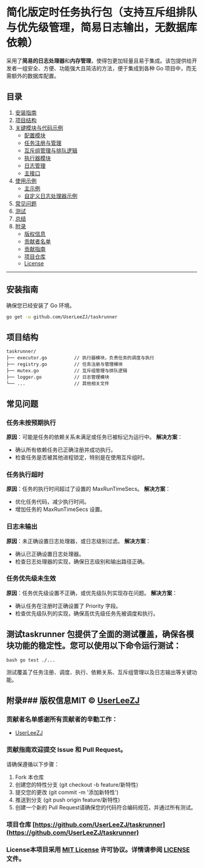 # 简化版定时任务执行包（支持互斥组排队与优先级管理，简易日志输出，无数据库依赖）

采用了**简易的日志处理器**和**内存管理**，使得包更加轻量且易于集成。该包提供给开发者一组安全、方便、功能强大且简洁的方法，便于集成到各种 Go 项目中，而无需额外的数据库配置。

## 目录

1. [安装指南](#安装指南)
2. [项目结构](#项目结构)
3. [关键模块与代码示例](#关键模块与代码示例)
    - [配置模块](#配置模块)
    - [任务注册与管理](#任务注册与管理)
    - [互斥组管理与排队逻辑](#互斥组管理与排队逻辑)
    - [执行器模块](#执行器模块)
    - [日志管理](#日志管理)
    - [主接口](#主接口)
4. [使用示例](#使用示例)
    - [主示例](#主示例)
    - [自定义日志处理器示例](#自定义日志处理器示例)
5. [常见问题](#常见问题)
6. [测试](#测试)
7. [总结](#总结)
8. [附录](#附录)
    - [版权信息](#版权信息)
    - [贡献者名单](#贡献者名单)
    - [贡献指南](#贡献指南)
    - [项目仓库](#项目仓库)
    - [License](#license)

---

## 安装指南

确保您已经安装了 Go 环境。

```bash
go get -u github.com/UserLeeZJ/taskrunner
```

## 项目结构

```plaintext
taskrunner/
├── executor.go          // 执行器模块，负责任务的调度与执行
├── registry.go          // 任务注册与管理模块
├── mutex.go             // 互斥组管理与排队逻辑
├── logger.go            // 日志管理模块
└── ...                  // 其他相关文件
```

## 常见问题
### 任务未按预期执行
**原因**：可能是任务的依赖关系未满足或任务已被标记为运行中。
**解决方案**：
- 确认所有依赖任务已正确注册并成功执行。
- 检查任务是否被其他进程锁定，特别是在使用互斥组时。
### 任务执行超时
**原因**：任务的执行时间超过了设置的 MaxRunTimeSecs。
**解决方案**：
- 优化任务代码，减少执行时间。
- 增加任务的 MaxRunTimeSecs 设置。
### 日志未输出
**原因**：未正确设置日志处理器，或日志级别过滤。
**解决方案**：
- 确认已正确设置日志处理器。
- 检查日志处理器的实现，确保日志级别和输出路径正确。
### 任务优先级未生效
**原因**：任务优先级设置不正确，或优先级队列实现存在问题。
**解决方案**：
- 确认任务在注册时正确设置了 Priority 字段。
- 检查优先级队列的实现，确保高优先级任务先被调度和执行。
## 测试taskrunner 包提供了全面的测试覆盖，确保各模块功能的稳定性。您可以使用以下命令运行测试：

```
bash go test ./...
```

测试覆盖了任务注册、调度、执行、依赖关系、互斥组管理以及日志输出等关键功能。
## 附录### 版权信息MIT © [UserLeeZJ](https://github.com/UserLeeZJ)
### 贡献者名单感谢所有贡献者的辛勤工作：
- [UserLeeZJ](https://github.com/UserLeeZJ)
### 贡献指南欢迎提交 Issue 和 Pull Request。
请确保遵循以下步骤：
1. Fork 本仓库
2. 创建您的特性分支 (git checkout -b feature/新特性)
3. 提交您的更改 (git commit -m '添加新特性')
4. 推送到分支 (git push origin feature/新特性)
5. 创建一个新的 Pull Request请确保您的代码符合编码规范，并通过所有测试。

### 项目仓库 [https://github.com/UserLeeZJ/taskrunner](https://github.com/UserLeeZJ/taskrunner)
### License本项目采用 [MIT License](LICENSE) 许可协议。详情请参阅 [LICENSE](LICENSE) 文件。